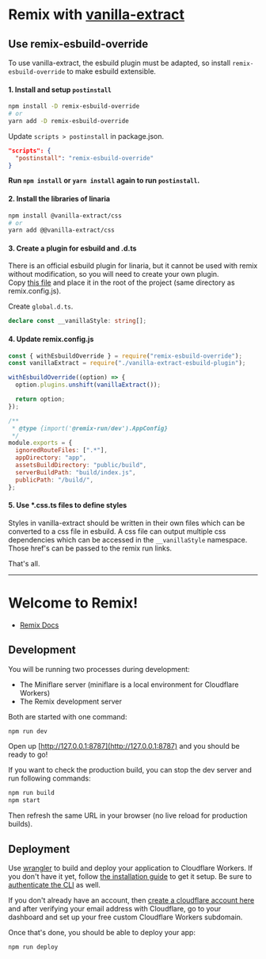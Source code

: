 # Remix with [vanilla-extract](https://vanilla-extract.style/)

## Use remix-esbuild-override

To use vanilla-extract, the esbuild plugin must be adapted, so install `remix-esbuild-override` to make esbuild extensible.

#### 1. Install and setup `postinstall`

```bash
npm install -D remix-esbuild-override
# or
yarn add -D remix-esbuild-override
```

Update `scripts > postinstall` in package.json.

```json
"scripts": {
  "postinstall": "remix-esbuild-override"
}
```

**Run `npm install` or `yarn install` again to run `postinstall`.**

#### 2. Install the libraries of linaria

```bash
npm install @vanilla-extract/css
# or
yarn add @@vanilla-extract/css
```

#### 3. Create a plugin for esbuild and .d.ts

There is an official esbuild plugin for linaria, but it cannot be used with remix without modification, so you will need to create your own plugin.  
Copy [this file](https://github.com/aiji42/remix-esbuild-override/tree/main/examples/linaria/vanilla-extract-esbuild-plugin.js) and place it in the root of the project (same directory as remix.config.js).

Create `global.d.ts`.

```ts
declare const __vanillaStyle: string[];
```

#### 4. Update remix.config.js

```js
const { withEsbuildOverride } = require("remix-esbuild-override");
const vanillaExtract = require("./vanilla-extract-esbuild-plugin");

withEsbuildOverride((option) => {
  option.plugins.unshift(vanillaExtract());

  return option;
});

/**
 * @type {import('@remix-run/dev').AppConfig}
 */
module.exports = {
  ignoredRouteFiles: [".*"],
  appDirectory: "app",
  assetsBuildDirectory: "public/build",
  serverBuildPath: "build/index.js",
  publicPath: "/build/",
};
```

#### 5. Use *.css.ts files to define styles

Styles in vanilla-extract should be written in their own files which can be converted to a css file in esbuild. A css file can output multiple css dependencies which can be accessed in the `__vanillaStyle` namespace. Those href's can be passed to the remix run links.

That's all.

---

# Welcome to Remix!

- [Remix Docs](https://remix.run/docs)

## Development

You will be running two processes during development:

- The Miniflare server (miniflare is a local environment for Cloudflare Workers)
- The Remix development server

Both are started with one command:

```sh
npm run dev
```

Open up [http://127.0.0.1:8787](http://127.0.0.1:8787) and you should be ready to go!

If you want to check the production build, you can stop the dev server and run following commands:

```sh
npm run build
npm start
```

Then refresh the same URL in your browser (no live reload for production builds).

## Deployment

Use [wrangler](https://developers.cloudflare.com/workers/cli-wrangler) to build and deploy your application to Cloudflare Workers. If you don't have it yet, follow [the installation guide](https://developers.cloudflare.com/workers/cli-wrangler/install-update) to get it setup. Be sure to [authenticate the CLI](https://developers.cloudflare.com/workers/cli-wrangler/authentication) as well.

If you don't already have an account, then [create a cloudflare account here](https://dash.cloudflare.com/sign-up) and after verifying your email address with Cloudflare, go to your dashboard and set up your free custom Cloudflare Workers subdomain.

Once that's done, you should be able to deploy your app:

```sh
npm run deploy
```
